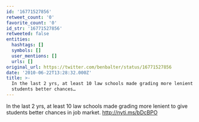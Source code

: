 ```yaml
---
id: '16771527856'
retweet_count: '0'
favorite_count: '0'
id_str: '16771527856'
retweeted: false
entities:
  hashtags: []
  symbols: []
  user_mentions: []
  urls: []
original_url: https://twitter.com/benbalter/status/16771527856
date: '2010-06-22T13:28:32.000Z'
title: >-
  In the last 2 yrs, at least 10 law schools made grading more lenient to give
  students better chances…
---
```


In the last 2 yrs, at least 10 law schools made grading more lenient to give students better chances in job market. http://nyti.ms/bDcBPO